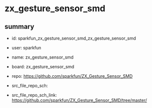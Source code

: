 # zx_gesture_sensor_smd
 
## summary 
* id: sparkfun_zx_gesture_sensor_smd_zx_gesture_sensor_smd
* user: sparkfun
* name: zx_gesture_sensor_smd
* board: zx_gesture_sensor_smd
* repo: https://github.com/sparkfun/ZX_Gesture_Sensor_SMD



* src_file_repo_sch: 
* src_file_repo_sch_link: https://github.com/sparkfun/ZX_Gesture_Sensor_SMD/tree/master/





